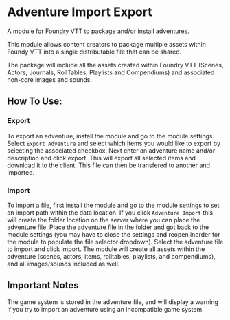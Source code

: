 # Adventure Import Export 

A module for Foundry VTT to package and/or install adventures.

This module allows content creators to package multiple assets within Foundy VTT into a single distributable file that can be shared. 

The package will include all the assets created within Foundry VTT (Scenes, Actors, Journals, RollTables, Playlists and Compendiums) and associated non-core images and sounds.

## How To Use:

### Export

To export an adventure, install the module and go to the module settings.  Select `Export Adventure` and select which items you would like to export by selecting the associated checkbox.  Next enter an adventure name and/or description and click export.  This will export all selected items and download it to the client.  This file can then be transfered to another and imported.

### Import

To import a file, first install the module and go to the module settings to set an import path within the data location.  If you click `Adventure Import` this will create the folder location on the server where you can place the adventure file.  Place the adventure file in the folder and got back to the module settings (you may have to close the settings and reopen inorder for the module to populate the file selector dropdown).  Select the adventure file to import and click import.  The module will create all assets within the adventure (scenes, actors, items, rolltables, playlists, and compendiums), and all images/sounds included as well.

## Important Notes

The game system is stored in the adventure file, and will display a warning if you try to import an adventure using an incompatible game system.

